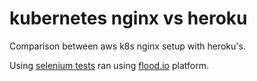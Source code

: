 # kubernetes nginx vs heroku

Comparison between aws k8s nginx setup with heroku's.

Using [selenium tests](./testing/app) ran using [flood.io](https://app.flood.io) platform.
